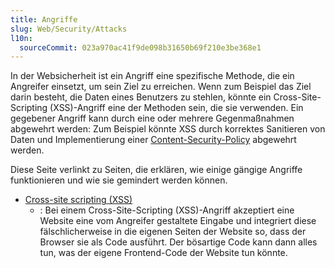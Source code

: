 ```yaml
---
title: Angriffe
slug: Web/Security/Attacks
l10n:
  sourceCommit: 023a970ac41f9de098b31650b69f210e3be368e1
---
```


In der Websicherheit ist ein Angriff eine spezifische Methode, die ein Angreifer einsetzt, um sein Ziel zu erreichen. Wenn zum Beispiel das Ziel darin besteht, die Daten eines Benutzers zu stehlen, könnte ein Cross-Site-Scripting (XSS)-Angriff eine der Methoden sein, die sie verwenden. Ein gegebener Angriff kann durch eine oder mehrere Gegenmaßnahmen abgewehrt werden: Zum Beispiel könnte XSS durch korrektes Sanitieren von Daten und Implementierung einer [Content-Security-Policy](/de/docs/Web/HTTP/CSP) abgewehrt werden.

Diese Seite verlinkt zu Seiten, die erklären, wie einige gängige Angriffe funktionieren und wie sie gemindert werden können.

- [Cross-site scripting (XSS)](/de/docs/Web/Security/Attacks/XSS)
  - : Bei einem Cross-Site-Scripting (XSS)-Angriff akzeptiert eine Website eine vom Angreifer gestaltete Eingabe und integriert diese fälschlicherweise in die eigenen Seiten der Website so, dass der Browser sie als Code ausführt. Der bösartige Code kann dann alles tun, was der eigene Frontend-Code der Website tun könnte.

